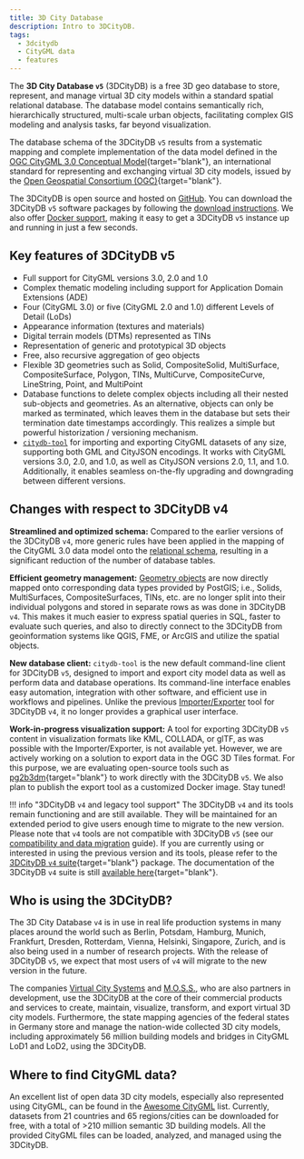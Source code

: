 ```yaml
---
title: 3D City Database
description: Intro to 3DCityDB.
tags:
  - 3dcitydb
  - CityGML data
  - features
---
```


The **3D City Database `v5`** (3DCityDB) is a free 3D geo database to store, represent, and manage
virtual 3D city models within a standard spatial relational database. The database model contains
semantically rich, hierarchically structured, multi-scale urban objects, facilitating complex GIS
modeling and analysis tasks, far beyond visualization.

The database schema of the 3DCityDB `v5` results from a systematic mapping and complete implementation
of the data model defined in the [OGC CityGML 3.0 Conceptual Model](https://www.ogc.org/standard/citygml/){target="blank"},
an international standard for representing and exchanging virtual 3D city models, issued by the
[Open Geospatial Consortium (OGC)](https://www.ogc.org/){target="blank"}.

The 3DCityDB is open source and hosted on [GitHub](https://github.com/3dcitydb). You can download the 3DCityDB `v5`
software packages by following the [download instructions](../download.md). We also offer
[Docker support](../first-steps/docker.md), making it easy to get a 3DCityDB `v5` instance up and running
in just a few seconds.

## Key features of 3DCityDB v5

- Full support for CityGML versions 3.0, 2.0 and 1.0
- Complex thematic modeling including support for Application Domain Extensions (ADE)
- Four (CityGML 3.0) or five (CityGML 2.0 and 1.0) different Levels of Detail (LoDs)
- Appearance information (textures and materials)
- Digital terrain models (DTMs) represented as TINs
- Representation of generic and prototypical 3D objects
- Free, also recursive aggregation of geo objects
- Flexible 3D geometries such as Solid, CompositeSolid, MultiSurface, CompositeSurface,
  Polygon, TINs, MultiCurve, CompositeCurve, LineString, Point, and MultiPoint
- Database functions to delete complex objects including all their nested
  sub-objects and geometries. As an alternative, objects can only be marked as terminated,
  which leaves them in the database but sets their termination date timestamps accordingly.
  This realizes a simple but powerful historization / versioning mechanism.
- [`citydb-tool`](../citydb-tool/index.md) for importing and exporting CityGML datasets of any size, supporting both
  GML and CityJSON encodings. It works with CityGML versions 3.0, 2.0, and 1.0, as well as CityJSON versions 2.0, 1.1,
  and 1.0. Additionally, it enables seamless on-the-fly upgrading and downgrading between different versions.

## Changes with respect to 3DCityDB v4

**Streamlined and optimized schema:** Compared to the earlier versions of the 3DCityDB `v4`, more generic rules have been
applied in the mapping of the CityGML 3.0 data model onto the [relational schema](relational-schema.md),
resulting in a significant reduction of the number of database tables.

**Efficient geometry management:** [Geometry objects](geometry-module.md) are now directly mapped onto corresponding
data types provided by PostGIS; i.e., Solids, MultiSurfaces, CompositeSurfaces, TINs, etc. are no longer
split into their individual polygons and stored in separate rows as was done in 3DCityDB `v4`.
This makes it much easier to express spatial queries in SQL, faster to evaluate such queries,
and also to directly connect to the 3DCityDB from geoinformation systems
like QGIS, FME, or ArcGIS and utilize the spatial objects.

**New database client:** `citydb-tool` is the new default command-line client for 3DCityDB `v5`, designed to import and
export city model data as well as perform data and database operations. Its command-line interface
enables easy automation, integration with other software, and efficient use in workflows and pipelines.
Unlike the previous [Importer/Exporter](https://github.com/3dcitydb/importer-exporter) tool for 3DCityDB `v4`, it no
longer provides a graphical user interface.

**Work-in-progress visualization support:** A tool for exporting 3DCityDB `v5` content in visualization formats like KML,
COLLADA, or glTF, as was possible with the Importer/Exporter, is not available yet. However, we are actively working on
a solution to export data in the OGC 3D Tiles format. For this purpose, we are
evaluating open-source tools such as [pg2b3dm](https://github.com/Geodan/pg2b3dm){target="blank"}
to work directly with the 3DCityDB `v5`. We also plan to publish the export tool as a customized Docker image.
Stay tuned!

!!! info "3DCityDB `v4` and legacy tool support"
    The 3DCityDB `v4` and its tools remain functioning and are still available. They will be maintained for an extended
    period to give users enough time to migrate to the new version. Please note that `v4` tools are not compatible with
    3DCityDB `v5` (see our [compatibility and data migration](../compatibility.md) guide).
    If you are currently using or interested in using the previous version and its tools, please refer to the
    [3DCityDB `v4` suite](https://github.com/3dcitydb/3dcitydb-suite){target="blank"} package. The documentation
    of the 3DCityDB `v4` suite is still [available here](https://3dcitydb-docs.readthedocs.io/en/latest/){target="blank"}.

## Who is using the 3DCityDB?

The 3D City Database `v4` is in use in real life production systems in many places around the world
such as Berlin, Potsdam, Hamburg, Munich, Frankfurt, Dresden, Rotterdam, Vienna, Helsinki,
Singapore, Zurich, and is also being used in a number of research projects.
With the release of 3DCityDB `v5`, we expect that most users of `v4` will
migrate to the new version in the future.

The companies [Virtual City Systems](../contributors/vcs.md) and [M.O.S.S.](../contributors/moss.md),
who are also partners in development, use the 3DCityDB at the core of their
commercial products and services to create, maintain, visualize, transform, and export
virtual 3D city models. Furthermore, the state mapping agencies of the federal states in Germany
store and manage the nation-wide collected 3D city models, including approximately 56 million building models
and bridges in CityGML LoD1 and LoD2, using the 3DCityDB.

## Where to find CityGML data?

An excellent list of open data 3D city models, especially also represented using CityGML,
can be found in the [Awesome CityGML](https://github.com/OloOcki/awesome-citygml) list.
Currently, datasets from 21 countries and 65 regions/cities can be downloaded for free,
with a total of >210 million semantic 3D building models. All the provided CityGML files
can be loaded, analyzed, and managed using the 3DCityDB.
